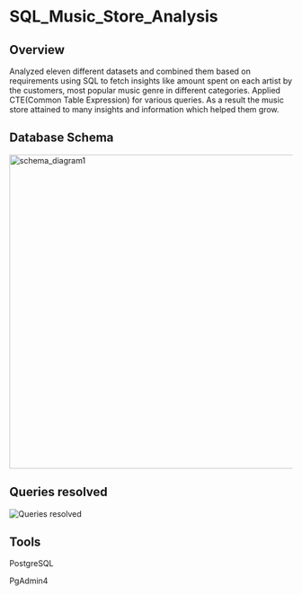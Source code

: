 # SQL_Music_Store_Analysis
## Overview
Analyzed eleven different datasets and combined them based on requirements using SQL to fetch insights like amount spent on each artist by the customers, most popular music genre in different categories. Applied CTE(Common Table Expression) for various queries. As a result the music store attained to many insights and information which helped them grow.
## Database Schema
<img width="559" alt="schema_diagram1" src="https://user-images.githubusercontent.com/108050278/228046983-3b4d1bb2-ec1b-4474-b26f-60b09d79fdb3.png">

## Queries resolved
![Queries resolved](https://user-images.githubusercontent.com/108050278/228049537-65ab337d-e53e-4fd8-b84b-41dac5734670.png)

## Tools
PostgreSQL

PgAdmin4
